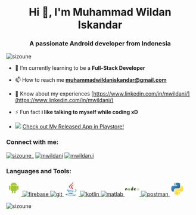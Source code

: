 <h1 align="center">Hi 👋, I'm Muhammad Wildan Iskandar</h1>
<h3 align="center">A passionate Android developer from Indonesia</h3>

<p align="left"> <img src="https://komarev.com/ghpvc/?username=sizoune&label=Profile%20views&color=0e75b6&style=flat" alt="sizoune" /> </p>

- 🌱 I’m currently learning to be a **Full-Stack Developer**

- 📫 How to reach me **muhammadwildaniskandar@gmail.com**

- 📄 Know about my experiences [https://www.linkedin.com/in/mwildani/](https://www.linkedin.com/in/mwildani/)

- ⚡ Fun fact **i like talking to myself while coding xD** 

-  <img src="https://github.com/sizoune/SIZOUNE/assets/13961066/4804fa4a-db16-48e3-9e01-89a4848d17c1" width="16" />  [Check out My Released App in Playstore!](https://play.google.com/store/apps/developer?id=Tabalong+Tech)

<h3 align="left">Connect with me:</h3>
<p align="left">
<a href="https://twitter.com/sizoune_" target="blank"><img align="center" src="https://raw.githubusercontent.com/rahuldkjain/github-profile-readme-generator/master/src/images/icons/Social/twitter.svg" alt="sizoune_" height="30" width="40" /></a>
<a href="https://linkedin.com/in/mwildani" target="blank"><img align="center" src="https://raw.githubusercontent.com/rahuldkjain/github-profile-readme-generator/master/src/images/icons/Social/linked-in-alt.svg" alt="mwildani" height="30" width="40" /></a>
<a href="https://instagram.com/mwildan.i" target="blank"><img align="center" src="https://raw.githubusercontent.com/rahuldkjain/github-profile-readme-generator/master/src/images/icons/Social/instagram.svg" alt="mwildan.i" height="30" width="40" /></a>
</p>

<h3 align="left">Languages and Tools:</h3>
<p align="left"> <a href="https://developer.android.com" target="_blank"> <img src="https://raw.githubusercontent.com/devicons/devicon/master/icons/android/android-original-wordmark.svg" alt="android" width="40" height="40"/> </a> <a href="https://firebase.google.com/" target="_blank"> <img src="https://www.vectorlogo.zone/logos/firebase/firebase-icon.svg" alt="firebase" width="40" height="40"/> </a> <a href="https://git-scm.com/" target="_blank"> <img src="https://www.vectorlogo.zone/logos/git-scm/git-scm-icon.svg" alt="git" width="40" height="40"/> </a> <a href="https://www.java.com" target="_blank"> <img src="https://raw.githubusercontent.com/devicons/devicon/master/icons/java/java-original.svg" alt="java" width="40" height="40"/> </a> <a href="https://kotlinlang.org" target="_blank"> <img src="https://www.vectorlogo.zone/logos/kotlinlang/kotlinlang-icon.svg" alt="kotlin" width="40" height="40"/> </a> <a href="https://www.mathworks.com/" target="_blank"> <img src="https://upload.wikimedia.org/wikipedia/commons/2/21/Matlab_Logo.png" alt="matlab" width="40" height="40"/> </a> <a href="https://nodejs.org" target="_blank"> <img src="https://raw.githubusercontent.com/devicons/devicon/master/icons/nodejs/nodejs-original-wordmark.svg" alt="nodejs" width="40" height="40"/> </a> <a href="https://postman.com" target="_blank"> <img src="https://www.vectorlogo.zone/logos/getpostman/getpostman-icon.svg" alt="postman" width="40" height="40"/> </a> <a href="https://www.python.org" target="_blank"> <img src="https://raw.githubusercontent.com/devicons/devicon/master/icons/python/python-original.svg" alt="python" width="40" height="40"/> </a> </p>

<p><img align="center" src="https://github-readme-stats.vercel.app/api/top-langs?username=sizoune&show_icons=true&locale=en&layout=compact" alt="sizoune" /></p>
